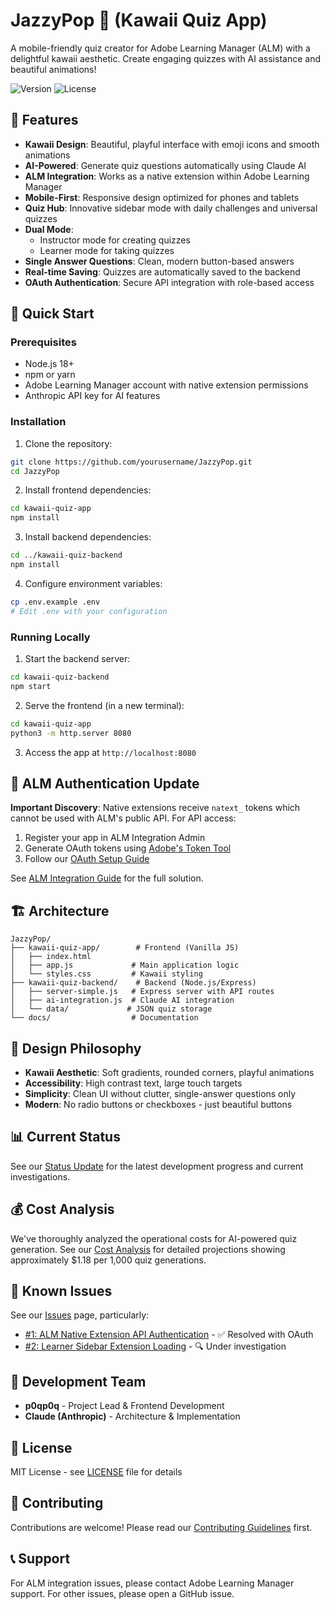 # JazzyPop 🎵 (Kawaii Quiz App)

A mobile-friendly quiz creator for Adobe Learning Manager (ALM) with a delightful kawaii aesthetic. Create engaging quizzes with AI assistance and beautiful animations!

![Version](https://img.shields.io/badge/version-4.8-pink.svg)
![License](https://img.shields.io/badge/license-MIT-blue.svg)

## 🌸 Features

- **Kawaii Design**: Beautiful, playful interface with emoji icons and smooth animations
- **AI-Powered**: Generate quiz questions automatically using Claude AI
- **ALM Integration**: Works as a native extension within Adobe Learning Manager
- **Mobile-First**: Responsive design optimized for phones and tablets
- **Quiz Hub**: Innovative sidebar mode with daily challenges and universal quizzes
- **Dual Mode**: 
  - Instructor mode for creating quizzes
  - Learner mode for taking quizzes
- **Single Answer Questions**: Clean, modern button-based answers
- **Real-time Saving**: Quizzes are automatically saved to the backend
- **OAuth Authentication**: Secure API integration with role-based access

## 🚀 Quick Start

### Prerequisites

- Node.js 18+
- npm or yarn
- Adobe Learning Manager account with native extension permissions
- Anthropic API key for AI features

### Installation

1. Clone the repository:
```bash
git clone https://github.com/yourusername/JazzyPop.git
cd JazzyPop
```

2. Install frontend dependencies:
```bash
cd kawaii-quiz-app
npm install
```

3. Install backend dependencies:
```bash
cd ../kawaii-quiz-backend
npm install
```

4. Configure environment variables:
```bash
cp .env.example .env
# Edit .env with your configuration
```

### Running Locally

1. Start the backend server:
```bash
cd kawaii-quiz-backend
npm start
```

2. Serve the frontend (in a new terminal):
```bash
cd kawaii-quiz-app
python3 -m http.server 8080
```

3. Access the app at `http://localhost:8080`

## 🔐 ALM Authentication Update

**Important Discovery**: Native extensions receive `natext_` tokens which cannot be used with ALM's public API. For API access:

1. Register your app in ALM Integration Admin
2. Generate OAuth tokens using [Adobe's Token Tool](https://learningmanager.adobe.com/apidocs)
3. Follow our [OAuth Setup Guide](docs/OAUTH_SETUP_GUIDE.md)

See [ALM Integration Guide](docs/ALM_INTEGRATION.md) for the full solution.

## 🏗️ Architecture

```
JazzyPop/
├── kawaii-quiz-app/        # Frontend (Vanilla JS)
│   ├── index.html
│   ├── app.js             # Main application logic
│   └── styles.css         # Kawaii styling
├── kawaii-quiz-backend/    # Backend (Node.js/Express)
│   ├── server-simple.js   # Express server with API routes
│   ├── ai-integration.js  # Claude AI integration
│   └── data/             # JSON quiz storage
└── docs/                  # Documentation
```

## 🎨 Design Philosophy

- **Kawaii Aesthetic**: Soft gradients, rounded corners, playful animations
- **Accessibility**: High contrast text, large touch targets
- **Simplicity**: Clean UI without clutter, single-answer questions only
- **Modern**: No radio buttons or checkboxes - just beautiful buttons

## 📊 Current Status

See our [Status Update](STATUS_UPDATE.md) for the latest development progress and current investigations.

## 💰 Cost Analysis

We've thoroughly analyzed the operational costs for AI-powered quiz generation. See our [Cost Analysis](docs/COST_ANALYSIS.md) for detailed projections showing approximately $1.18 per 1,000 quiz generations.

## 🐛 Known Issues

See our [Issues](https://github.com/increasinglyHuman/JazzyPop/issues) page, particularly:
- [#1: ALM Native Extension API Authentication](https://github.com/increasinglyHuman/JazzyPop/issues/1) - ✅ Resolved with OAuth
- [#2: Learner Sidebar Extension Loading](https://github.com/increasinglyHuman/JazzyPop/issues/2) - 🔍 Under investigation

## 👥 Development Team

- **p0qp0q** - Project Lead & Frontend Development
- **Claude (Anthropic)** - Architecture & Implementation

## 📝 License

MIT License - see [LICENSE](LICENSE) file for details

## 🤝 Contributing

Contributions are welcome! Please read our [Contributing Guidelines](CONTRIBUTING.md) first.

## 📞 Support

For ALM integration issues, please contact Adobe Learning Manager support.
For other issues, please open a GitHub issue.